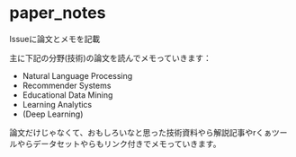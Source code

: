 # paper_notes

Issueに論文とメモを記載

主に下記の分野(技術)の論文を読んでメモっていきます：
  - Natural Language Processing
  - Recommender Systems
  - Educational Data Mining
  - Learning Analytics
  - (Deep Learning)

論文だけじゃなくて、おもしろいなと思った技術資料やら解説記事やrくぁツールやらデータセットやらもリンク付きでメモっていきます。
